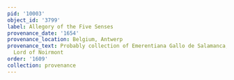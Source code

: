 ```yaml
---
pid: '10003'
object_id: '3799'
label: Allegory of the Five Senses
provenance_date: '1654'
provenance_location: Belgium, Antwerp
provenance_text: Probably collection of Emerentiana Gallo de Salamanca, sister of
  Lord of Noirmont
order: '1609'
collection: provenance
---
```

